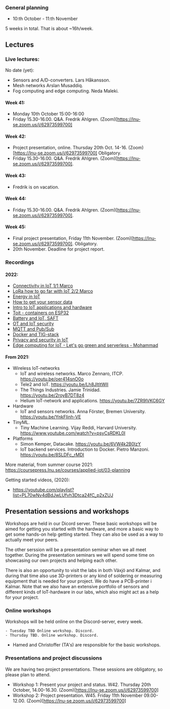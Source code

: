 
### General planning

- 10:th October - 11:th November

5 weeks in total. That is about ~16h/week.


## Lectures

### Live lectures:


No date (yet):
- Sensors and A/D-converters. Lars Håkansson.
- Mesh networks Arslan Musaddiq.
- Fog computing and edge computing. Neda Maleki.

#### Week 41:
- Monday 10th October 15:00-16:00
- Friday 15.30-16.00. Q&A. Fredrik Ahlgren. (Zoom)[https://lnu-se.zoom.us/j/62973599700]

#### Week 42:
- Project presentation, online. Thursday 20th Oct. 14-16. (Zoom)[https://lnu-se.zoom.us/j/62973599700] Obligatory.
- Friday 15.30-16.00. Q&A. Fredrik Ahlgren. (Zoom)[https://lnu-se.zoom.us/j/62973599700].

#### Week 43:
- Fredrik is on vacation.

#### Week 44:
- Friday 15.30-16.00. Q&A. Fredrik Ahlgren. (Zoom)[https://lnu-se.zoom.us/j/62973599700].

#### Week 45:
- Final project presentation, Friday 11th November. (Zoom)[https://lnu-se.zoom.us/j/62973599700]. Obligatory. 
- 20th November. Deadline for project report.

### Recordings

#### 2022:

- [Connectivity in IoT 1/1 Marco](https://youtu.be/uUVKWt4NKUo)
- [LoRa how to go far with IoT 2/2 Marco](https://www.youtube.com/watch?v=Wbas04ouRdk)
- [Energy in IoT](https://youtu.be/o5RQyGwuLqw)
- [How to get your sensor data](https://youtu.be/N8BdCB57lxc)
- [Intro to IoT applications and hardware](https://youtu.be/5AoPcgoMDsM)
- [Toit - containers on ESP32](https://www.youtube.com/watch?v=MonBNzuCAtI)
- [Battery and IoT, SAFT](https://www.youtube.com/watch?v=gm5HbftbKGU)
- [OT and IoT security](https://www.youtube.com/watch?v=2M7Pa5pdTDI)
- [MQTT and Pub/Sub](https://www.youtube.com/watch?v=3VXDPiDmSog)
- [Docker and TIG-stack](https://www.youtube.com/watch?v=unSuncsrPLA)
- [Privacy and security in IoT](https://www.youtube.com/watch?v=vosUsfRd53s)
- [Edge computing for IoT - Let's go green and serverless - Mohammad](https://www.youtube.com/watch?v=hRkQAwwt2t4)

#### From 2021:

- Wireless IoT-networks
    - IoT and wireless networks. Marco Zennaro, ITCP. https://youtu.be/oer414snO0o
    - Tele2 and IoT. https://youtu.be/Lh8JltltWII
    - The Things Industries. Jamie Trinidad. https://youtu.be/2royB7DT8z4
    - Helium IoT-network and applications. https://youtu.be/7ZR9lVKC6GY
- Hardware
    - IoT and sensors networks. Anna Förster, Bremen University. https://youtu.be/YnkFlinh-VE
- TinyML.
    - Tiny Machine Learning. Vijay Reddi, Harvard University. https://www.youtube.com/watch?v=psyCsRDKL0I
- Platforms
    - Simon Kemper, Datacake. https://youtu.be/6VW4k2B0lzY
    - IoT backend services. Introduction to Docker. Pietro Manzoni. https://youtu.be/8SLDFc_rMDI

More material, from summer course 2021:
https://coursepress.lnu.se/courses/applied-iot/03-planning

Getting started videos, (2020):
- https://youtube.com/playlist?list=PL70wNv4dBdJwLUfvh3Dtca24fC_p2xZUJ


## Presentation sessions and workshops

Workshops are held in our Dicord server. These basic workshops will be aimed for getting you started with the hardware, and more a basic way to get some hands-on help getting started. They can also be used as a way to actually meet your peers.

The other serssion will be a presentation seminar when we all meet together. During the presentation seminars we will spend some time on showcasing our own projects and helping each other. 

There is also an opportunity to visit the labs in both Växjö and Kalmar, and during that time also use 3D-printers or any kind of soldering or measuring equipment that is needed for your project. We do have a PCB-printer i Kalmar. Note that we also have an extensive portfolio of sensors and different kinds of IoT-hardware in our labs, which also might act as a help for your project.

### Online workshops

Workshops will be held online on the Discord-server, every week.

    - Tuesday TBD Online workshop. Discord.
    - Thursday TBD. Online workshop. Discord.

- Hamed and Christoffer (TA's) are responsible for the basic workshops.

### Presentations and project discussions

We are having two project presentations. These sessions are obligatory, so please plan to attend.

  - Workshop 1: Present your project and status. W42. Thursday 20th October, 14.00-16.30. (Zoom)[https://lnu-se.zoom.us/j/62973599700]
  - Workshop 2: Project presentation. W45. Friday 11th November 09.00-12.00. (Zoom)[https://lnu-se.zoom.us/j/62973599700]
